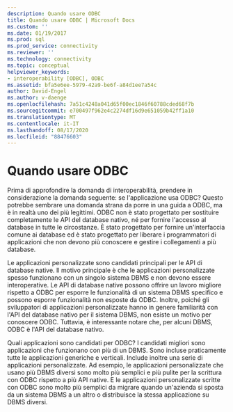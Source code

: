 ```yaml
---
description: Quando usare ODBC
title: Quando usare ODBC | Microsoft Docs
ms.custom: ''
ms.date: 01/19/2017
ms.prod: sql
ms.prod_service: connectivity
ms.reviewer: ''
ms.technology: connectivity
ms.topic: conceptual
helpviewer_keywords:
- interoperability [ODBC], ODBC
ms.assetid: bfa5e6ee-5979-42a9-be6f-a84d1ee7a54c
author: David-Engel
ms.author: v-daenge
ms.openlocfilehash: 7a51c4248a041d65f00ec1846f60788cded68f7b
ms.sourcegitcommit: e700497f962e4c2274df16d9e651059b42ff1a10
ms.translationtype: MT
ms.contentlocale: it-IT
ms.lasthandoff: 08/17/2020
ms.locfileid: "88476603"
---
```

# <a name="is-odbc-the-answer"></a>Quando usare ODBC
Prima di approfondire la domanda di interoperabilità, prendere in considerazione la domanda seguente: se l'applicazione usa ODBC? Questo potrebbe sembrare una domanda strana da porre in una guida a ODBC, ma è in realtà uno dei più legittimi. ODBC non è stato progettato per sostituire completamente le API del database nativo, né per fornire l'accesso al database in tutte le circostanze. È stato progettato per fornire un'interfaccia comune ai database ed è stato progettato per liberare i programmatori di applicazioni che non devono più conoscere e gestire i collegamenti a più database.  
  
 Le applicazioni personalizzate sono candidati principali per le API di database native. Il motivo principale è che le applicazioni personalizzate spesso funzionano con un singolo sistema DBMS e non devono essere interoperative. Le API di database native possono offrire un lavoro migliore rispetto a ODBC per esporre le funzionalità di un sistema DBMS specifico e possono esporre funzionalità non esposte da ODBC. Inoltre, poiché gli sviluppatori di applicazioni personalizzate hanno in genere familiarità con l'API del database nativo per il sistema DBMS, non esiste un motivo per conoscere ODBC. Tuttavia, è interessante notare che, per alcuni DBMS, ODBC è l'API del database nativo.  
  
 Quali applicazioni sono candidati per ODBC? I candidati migliori sono applicazioni che funzionano con più di un DBMS. Sono incluse praticamente tutte le applicazioni generiche e verticali. Include inoltre una serie di applicazioni personalizzate. Ad esempio, le applicazioni personalizzate che usano più DBMS diversi sono molto più semplici e più pulite per la scrittura con ODBC rispetto a più API native. E le applicazioni personalizzate scritte con ODBC sono molto più semplici da migrare quando un'azienda si sposta da un sistema DBMS a un altro o distribuisce la stessa applicazione su DBMS diversi.
